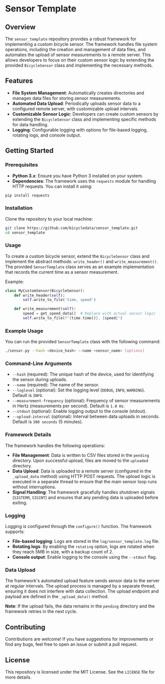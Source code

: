 # Sensor Template

## Overview

The `sensor_template` repository provides a robust framework for
implementing a custom bicycle sensor. The framework handles file
system operations, including the creation and management of data
files, and automates the upload of sensor measurements to a remote
server. This allows developers to focus on their custom sensor logic
by extending the provided `BicycleSensor` class and implementing the
necessary methods.

## Features

- **File System Management**: Automatically creates directories and
  manages data files for storing sensor measurements.
- **Automated Data Upload**: Periodically uploads sensor data to a
  configured remote server, with customizable upload intervals.
- **Customizable Sensor Logic**: Developers can create custom sensors
  by extending the `BicycleSensor` class and implementing specific
  methods for data handling.
- **Logging**: Configurable logging with options for file-based
  logging, rotating logs, and console output.

## Getting Started

### Prerequisites

- **Python 3.x**: Ensure you have Python 3 installed on your system.
- **Dependencies**: The framework uses the `requests` module for
  handling HTTP requests. You can install it using:

```bash
pip install requests
```

### Installation

Clone the repository to your local machine:

```bash
git clone https://github.com/bicycledata/sensor_template.git
cd sensor_template
```

### Usage

To create a custom bicycle sensor, extend the `BicycleSensor` class
and implement the abstract methods: `write_header()` and
`write_measurement()`. The provided `SensorTemplate` class serves as
an example implementation that records the current time as a sensor
measurement.

Example:

```python
class MyCustomSensor(BicycleSensor):
    def write_header(self):
        self.write_to_file('time, speed')

    def write_measurement(self):
        speed = get_speed_data()  # Replace with actual sensor logic
        self.write_to_file(f"{time.time()}, {speed}")
```

### Example Usage

You can run the provided `SensorTemplate` class with the following
command:

```bash
./sensor.py --hash <device_hash> --name <sensor_name> [options]
```

### Command-Line Arguments

- `--hash` (required): The unique hash of the device, used for
  identifying the sensor during uploads.
- `--name` (required): The name of the sensor.
- `--loglevel` (optional): Set the logging level (`DEBUG`, `INFO`,
  `WARNING`). Default is `INFO`.
- `--measurement-frequency` (optional): Frequency of sensor
  measurements in Hertz (measurements per second). Default is `1.0
  Hz`.
- `--stdout` (optional): Enable logging output to the console
  (stdout).
- `--upload-interval` (optional): Interval between data uploads in
  seconds. Default is `300 seconds` (5 minutes).

### Framework Details

The framework handles the following operations:

- **File Management**: Data is written to CSV files stored in the
  `pending` directory. Upon successful upload, files are moved to the
  `uploaded` directory.
- **Data Upload**: Data is uploaded to a remote server (configured in
  the `_upload_data` method) using HTTP POST requests. The upload
  logic is executed in a separate thread to ensure that the main
  sensor loop runs without interruptions.
- **Signal Handling**: The framework gracefully handles shutdown
  signals (`SIGTERM`, `SIGINT`) and ensures that any pending data is
  uploaded before exiting.

### Logging

Logging is configured through the `configure()` function. The
framework supports:

- **File-based logging**: Logs are stored in the
  `log/sensor_template.log` file.
- **Rotating logs**: By enabling the `rotating` option, logs are
  rotated when they reach 5MB in size, with a backup count of 2.
- **Console output**: Enable logging to the console using the
  `--stdout` flag.

### Data Upload

The framework's automated upload feature sends sensor data to the
server at regular intervals. The upload process is managed by a
separate thread, ensuring it does not interfere with data collection.
The upload endpoint and payload are defined in the `_upload_data()`
method.

**Note**: If the upload fails, the data remains in the `pending`
directory and the framework retries in the next cycle.

## Contributing

Contributions are welcome! If you have suggestions for improvements or
find any bugs, feel free to open an issue or submit a pull request.

## License

This repository is licensed under the MIT License. See the `LICENSE` file for more details.
